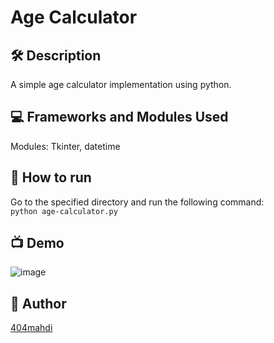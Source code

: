 # Age Calculator

## 🛠️ Description

A simple age calculator implementation using python.

## 💻 Frameworks and Modules Used

Modules: Tkinter, datetime

## 🌟 How to run

Go to the specified directory and run the following command: <br>
`python age-calculator.py`

## 📺 Demo

![image](https://github.com/404mahdi/500-beginner-python-projects/assets/119351159/80c36611-63a5-4eba-b227-112e794afa42)


## 🤖 Author

[404mahdi](https://github.com/404mahdi)
